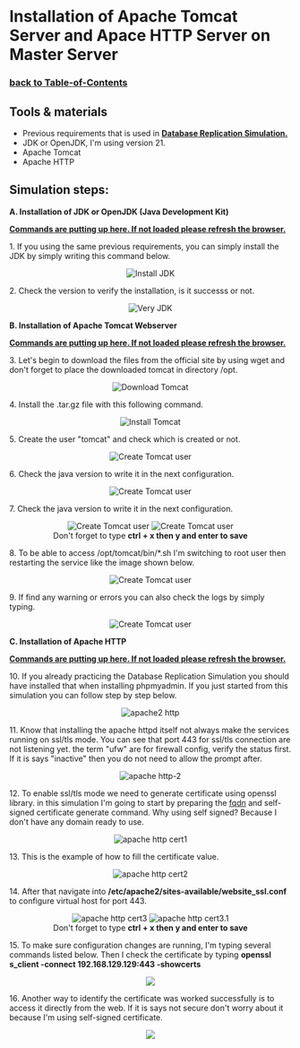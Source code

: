 # Installation of Apache Tomcat Server and Apace HTTP Server on Master Server
### [**back to Table-of-Contents**](./Table-of-Contents.md)

## Tools & materials
- Previous requirements that is used in [**Database Replication Simulation.**](/Database-Replication-Simulation/readme.md)
- JDK or OpenJDK, I'm using version 21.
- Apache Tomcat
- Apache HTTP

## Simulation steps:
<b>A. Installation of JDK or OpenJDK (Java Development Kit) </b>

<a href="https://github.com/setiyadi-ben/Linux-Engineer-Applied-Practice/blob/main/Java-Webapps-Simulation/terminal-commands.md#01"><b>Commands are putting up here. If not loaded please refresh the browser.</b></a>

<left>
1. If you using the same previous requirements, you can simply install the JDK by simply writing this command below.
<center>

![Install JDK](/image-files/jdk-install-1.png)
</center>
<left>

<left>
2. Check the version to verify the installation, is it successs or not.
<center>

![Very JDK](/image-files/jdk-install-2.png)
</center>
</left>

<b>B. Installation of Apache Tomcat Webserver </b>

<a href="https://github.com/setiyadi-ben/Linux-Engineer-Applied-Practice/blob/main/Java-Webapps-Simulation/terminal-commands.md#02"><b>Commands are putting up here. If not loaded please refresh the browser.</b></a>

<left>
3. Let's begin to download the files from the official site by using wget and don't forget to place the downloaded tomcat in directory /opt.
<center>

![Download Tomcat](/image-files/apache-install-1.png)
</center>
</left>

<left>
4. Install the .tar.gz file with this following command.
<center>

![Install Tomcat](/image-files/apache-install-2.png)
</center>
</left>

<left>
5. Create the user "tomcat" and check which is created or not.
<center>

![Create Tomcat user](/image-files/apache-install-3.png)
</center>
</left>

<left>
6. Check the java version to write it in the next configuration.
<center>

![Create Tomcat user](/image-files/apache-install-4.png)
</center>
</left>

<left>
7. Check the java version to write it in the next configuration.
<center>

![Create Tomcat user](/image-files/apache-install-5.png)
![Create Tomcat user](/image-files/apache-install-6.png)
<br>Don't forget to type <b>ctrl + x then y and enter to save</b></br>
</center>
</left>

<left>
8. To be able to access /opt/tomcat/bin/*.sh I'm switching to root user then restarting the service like the image shown below.
<center>

![Create Tomcat user](/image-files/apache-install-7.png)
</center>
</left>

<left>
9. If find any warning or errors you can also check the logs by simply typing.
<center>

![Create Tomcat user](/image-files/apache-debug.png)
</center>
</left>

<b>C. Installation of Apache HTTP </b>

<a href="https://github.com/setiyadi-ben/Linux-Engineer-Applied-Practice/blob/main/Java-Webapps-Simulation/terminal-commands.md#03"><b>Commands are putting up here. If not loaded please refresh the browser.</b></a>

<left>
10. If you already practicing the Database Replication Simulation you should have installed that when installing phpmyadmin. If you just started from this simulation you can follow step by step below.
<center>

![apache2 http](/image-files/install-apache2-1.png)
</center></left>

<left>
11. Know that installing the apache httpd itself not always make the services running on ssl/tls mode. You can see that port 443 for ssl/tls connection are not listening yet. the term "ufw" are for firewall config, verify the status first. If it is says "inactive" then you do not need to allow the prompt after.
<center>

![apache http-2](/image-files/install-apache2-2.png)
</center></left>

<left>
12. To enable ssl/tls mode we need to generate certificate using openssl library. in this simulation I'm going to start by preparing the <a href="https://www.hostinger.com/tutorials/fqdn" >fqdn</a> and self-signed certificate generate command. Why using self signed? Because I don't have any domain ready to use. 
<center>

![apache http cert1](/image-files/install-apache2-cert-1.png)
</center></left>

<left>
13. This is the example of how to fill the certificate value.
<center>

![apache http cert2](/image-files/install-apache2-cert-2.png)
</center></left>

<left>
14. After that navigate into <b>/etc/apache2/sites-available/website_ssl.conf</b> to configure virtual host for port 443.
<center>

![apache http cert3](/image-files/install-apache2-cert-3.png)
![apache http cert3.1](/image-files/install-apache2-cert-3.1.png)
<br>Don't forget to type <b>ctrl + x then y and enter to save</b></br>
</center></left>

<left>
15. To make sure configuration changes are running, I'm typing several commands listed below. Then I check the certificate by typing <b>openssl s_client -connect 192.168.129.129:443 -showcerts</b>
<center>

![](/image-files/install-apache2-cert-4.png)
</center></left>

<left>
16. Another way to identify the certificate was worked successfully is to access it directly from the web. If it is says not secure don't worry about it because I'm using self-signed certificate.
<center>

![](/image-files/install-apache2-cert-5.png)
</center></left>


<left>

<center>

![]()
</center></left>